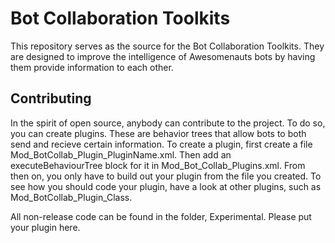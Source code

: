 Bot Collaboration Toolkits
==========================
This repository serves as the source for the Bot Collaboration Toolkits. They
are designed to improve the intelligence of Awesomenauts bots by having them
provide information to each other.

Contributing
------------
In the spirit of open source, anybody can contribute to the project. To do so,
you can create plugins. These are behavior trees that allow bots to both send
and recieve certain information. To create a plugin, first create a file
Mod_BotCollab_Plugin_PluginName.xml. Then add an executeBehaviourTree block for
it in Mod_Bot_Collab_Plugins.xml. From then on, you only have to build out your
plugin from the file you created. To see how you should code your plugin, have
a look at other plugins, such as Mod_BotCollab_Plugin_Class.

All non-release code can be found in the folder, Experimental. Please put your
plugin here.

